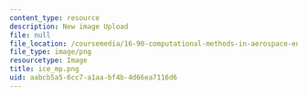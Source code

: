 ```yaml
---
content_type: resource
description: New image Upload
file: null
file_location: /coursemedia/16-90-computational-methods-in-aerospace-engineering-spring-2014/aabcb5a56cc7a1aabf4b4d66ea7116d6_ice_mp.png
file_type: image/png
resourcetype: Image
title: ice_mp.png
uid: aabcb5a5-6cc7-a1aa-bf4b-4d66ea7116d6
---
```

